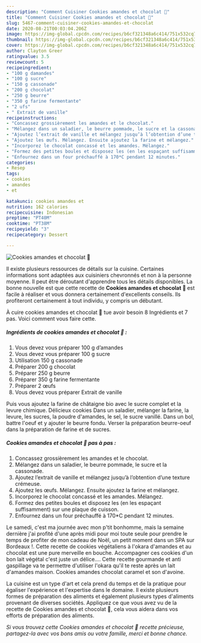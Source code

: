 ```yaml
---
description: "Comment Cuisiner Cookies amandes et chocolat 🤎"
title: "Comment Cuisiner Cookies amandes et chocolat 🤎"
slug: 5467-comment-cuisiner-cookies-amandes-et-chocolat
date: 2020-08-21T00:03:04.206Z
image: https://img-global.cpcdn.com/recipes/b6cf321348a6c414/751x532cq70/cookies-amandes-et-chocolat-🤎-photo-principale-de-la-recette.jpg
thumbnail: https://img-global.cpcdn.com/recipes/b6cf321348a6c414/751x532cq70/cookies-amandes-et-chocolat-🤎-photo-principale-de-la-recette.jpg
cover: https://img-global.cpcdn.com/recipes/b6cf321348a6c414/751x532cq70/cookies-amandes-et-chocolat-🤎-photo-principale-de-la-recette.jpg
author: Clayton Greer
ratingvalue: 3.5
reviewcount: 5
recipeingredient:
- "100 g damandes"
- "100 g sucre"
- "150 g cassonade"
- "200 g chocolat"
- "250 g beurre"
- "350 g farine fermentante"
- "2 ufs"
- " Extrait de vanille"
recipeinstructions:
- "Concassez grossièrement les amandes et le chocolat."
- "Mélangez dans un saladier, le beurre pommade, le sucre et la cassonade."
- "Ajoutez l’extrait de vanille et mélangez jusqu’à l’obtention d’une texture crémeuse."
- "Ajoutez les œufs. Mélangez. Ensuite ajoutez la farine et mélangez."
- "Incorporez le chocolat concassé et les amandes. Mélangez."
- "Formez des petites boules et disposez les (en les espaçant suffisamment) sur une plaque de cuisson."
- "Enfournez dans un four préchauffé à 170*C pendant 12 minutes."
categories:
- Resep
tags:
- cookies
- amandes
- et

katakunci: cookies amandes et 
nutrition: 162 calories
recipecuisine: Indonesian
preptime: "PT40M"
cooktime: "PT38M"
recipeyield: "3"
recipecategory: Dessert

---
```



![Cookies amandes et chocolat 🤎](https://img-global.cpcdn.com/recipes/b6cf321348a6c414/751x532cq70/cookies-amandes-et-chocolat-🤎-photo-principale-de-la-recette.jpg)

Il existe plusieurs ressources de détails sur la cuisine. Certaines informations sont adaptées aux cuisiniers chevronnés et non à la personne moyenne. Il peut être déroutant d'apprendre tous les détails disponibles. La bonne nouvelle est que cette recette de <strong> Cookies amandes et chocolat 🤎 </strong> est facile à réaliser et vous donnera certainement d'excellents conseils. Ils profiteront certainement à tout individu, y compris un débutant.

<!--inarticleads1-->

À cuire cookies amandes et chocolat 🤎 tue avoir besoin 8 Ingrédients et 7 pas. Voici comment vous faire cette.

##### Ingrédients de cookies amandes et chocolat 🤎 :

1. Vous devez vous préparer 100 g d’amandes
1. Vous devez vous préparer 100 g sucre
1. Utilisation 150 g cassonade
1. Préparer 200 g chocolat
1. Préparer 250 g beurre
1. Préparer 350 g farine fermentante
1. Préparer 2 œufs
1. Vous devez vous préparer  Extrait de vanille


Puis vous ajoutez la farine de châtaigne bio avec le sucre complet et la levure chimique. Délicieux cookies Dans un saladier, mélanger la farine, la levure, les sucres, la poudre d&#39;amandes, le sel, le sucre vanillé. Dans un bol, battre l&#39;oeuf et y ajouter le beurre fondu. Verser la préparation beurre-oeuf dans la préparation de farine et de sucres. 

<!--inarticleads2-->

##### Cookies amandes et chocolat 🤎 pas à pas :

1. Concassez grossièrement les amandes et le chocolat.
1. Mélangez dans un saladier, le beurre pommade, le sucre et la cassonade.
1. Ajoutez l’extrait de vanille et mélangez jusqu’à l’obtention d’une texture crémeuse.
1. Ajoutez les œufs. Mélangez. Ensuite ajoutez la farine et mélangez.
1. Incorporez le chocolat concassé et les amandes. Mélangez.
1. Formez des petites boules et disposez les (en les espaçant suffisamment) sur une plaque de cuisson.
1. Enfournez dans un four préchauffé à 170*C pendant 12 minutes.


Le samedi, c&#39;est ma journée avec mon p&#39;tit bonhomme, mais la semaine dernière j&#39;ai profité d&#39;une après midi pour moi toute seule pour prendre le temps de profiter de mon cadeau de Noël, un petit moment dans un SPA sur Bordeaux !. Cette recette de cookies végétaliens à l&#39;okara d&#39;amandes et au chocolat est une pure merveille en bouche. Accompagner ces cookies d&#39;un bon lait végétal c&#39;est juste un délice…. Cette recette gourmande et anti gaspillage va te permettre d&#39;utiliser l&#39;okara qu&#39;il te reste après un lait d&#39;amandes maison. Cookies amandes chocolat caramel et son d&#39;avoine. 

<!--inarticleads1-->

<p>
La cuisine est un type d'art et cela prend du temps et de la pratique pour égaliser l'expérience et l'expertise dans le domaine. Il existe plusieurs formes de préparation des aliments et également plusieurs types d'aliments provenant de diverses sociétés. Appliquez ce que vous avez vu de la recette de Cookies amandes et chocolat 🤎, cela vous aidera dans vos efforts de préparation des aliments.
</p>

<p>
<i>Si vous trouvez cette Cookies amandes et chocolat 🤎 recette précieuse, partagez-la avec vos bons amis ou votre famille, merci et bonne chance.</i>
</p>
